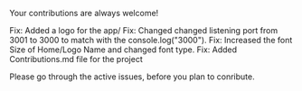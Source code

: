 Your contributions are always welcome!
<!-- MY CONTRIBUTIONS -->
Fix: Added a logo for the app/
Fix: Changed changed listening port from 3001 to 3000 to match with the console.log("3000").
Fix: Increased the font Size of Home/Logo Name and changed font type.
Fix: Added Contributions.md file for the project

Please go through the active issues, before you plan to conribute.